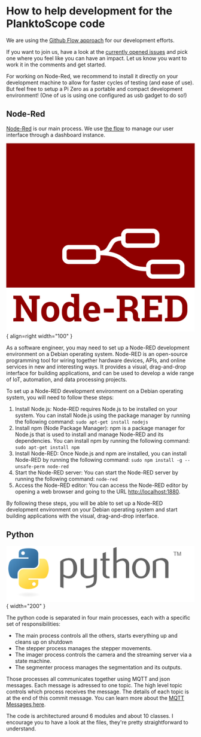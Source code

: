 # How to help development for the PlanktoScope code

We are using the [Github Flow approach](https://docs.github.com/en/free-pro-team@latest/github/collaborating-with-issues-and-pull-requests) for our development efforts.

If you want to join us, have a look at the [currently opened issues](https://github.com/PlanktonPlanet/PlanktoScope/issues) and pick one where you feel like you can have an impact. Let us know you want to work it in the comments and get started.

For working on Node-Red, we recommend to install it directly on your development machine to allow for faster cycles of testing (and ease of use). But feel free to setup a Pi Zero as a portable and compact development environment! (One of us is using one configured as usb gadget to do so!)

## Node-Red

[Node-Red](https://nodered.org/) is our main process. We use [the flow](https://nodered.org/docs/developing-flows/flow-structure) to manage our user interface through a dashboard instance.

![node-red](../images/logos/node-red.svg){ align=right width="100" }

As a software engineer, you may need to set up a Node-RED development environment on a Debian operating system. Node-RED is an open-source programming tool for wiring together hardware devices, APIs, and online services in new and interesting ways. It provides a visual, drag-and-drop interface for building applications, and can be used to develop a wide range of IoT, automation, and data processing projects.

To set up a Node-RED development environment on a Debian operating system, you will need to follow these steps:

1. Install Node.js: Node-RED requires Node.js to be installed on your system. You can install Node.js using the package manager by running the following command: `sudo apt-get install nodejs`
2. Install npm (Node Package Manager): npm is a package manager for Node.js that is used to install and manage Node-RED and its dependencies. You can install npm by running the following command: `sudo apt-get install npm`
3. Install Node-RED: Once Node.js and npm are installed, you can install Node-RED by running the following command: `sudo npm install -g --unsafe-perm node-red`
4. Start the Node-RED server: You can start the Node-RED server by running the following command: `node-red`
5. Access the Node-RED editor: You can access the Node-RED editor by opening a web browser and going to the URL <http://localhost:1880>.

By following these steps, you will be able to set up a Node-RED development environment on your Debian operating system and start building applications with the visual, drag-and-drop interface.

## Python

![python](../images/logos/python.svg){ width="200" }

The python code is separated in four main processes, each with a specific set of responsibilities:

- The main process controls all the others, starts everything up and cleans up on shutdown
- The stepper process manages the stepper movements.
- The imager process controls the camera and the streaming server via a state machine.
- The segmenter process manages the segmentation and its outputs.

Those processes all communicates together using MQTT and json messages. Each message is adressed to one topic. The high level topic controls which process receives the message. The details of each topic is at the end of this commit message. You can learn more about the [MQTT Messages here](../usage/mqtt_messages.md).

The code is architectured around 6 modules and about 10 classes. I encourage you to have a look at the files, they're pretty straightforward to understand.
